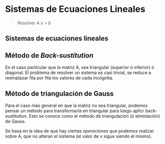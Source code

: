 # Sistemas de Ecuaciones Lineales

> Resolver A x = b

## Sistemas de ecuaciones lineales


## Método de *Back-sustitution*

En el caso particular que la matriz A, sea triangular (superior ó inferior) ó diagonal. El problema de resolver un sistema es casi trivial, se reduce a reemplazar fila por fila los valores de cada incógnita.


## Método de triangulación de Gauss

Para el caso más general en que la matriz no sea triangular, podemos pensar un método para transformarla en triangular para luego aplicr back-sustitution. Esto se conoce como el método de triangulación (ó elminiación) de Gauss.

Se basa en la idea de que hay ciertas *operaciones* que podemos realizar sobre A, que no alteran el sistema (el valor de x sigue siendo el mísmo).



